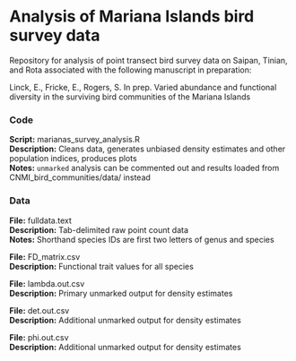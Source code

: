 # Analysis of Mariana Islands bird survey data

Repository for analysis of point transect bird survey data on Saipan, Tinian, and Rota associated with the following manuscript in preparation:  
  
Linck, E., Fricke, E., Rogers, S. In prep. Varied abundance and functional diversity in the surviving bird communities of the Mariana Islands  
  
### Code  
**Script:** marianas_survey_analysis.R  
**Description:** Cleans data, generates unbiased density estimates and other population indices, produces plots  
**Notes:** `unmarked` analysis can be commented out and results loaded from CNMI_bird_communities/data/ instead  
  
### Data  
**File:** fulldata.text  
**Description:** Tab-delimited raw point count data  
**Notes:** Shorthand species IDs are first two letters of genus and species  
  
**File:** FD_matrix.csv  
**Description:**  Functional trait values for all species  
  
**File:**  lambda.out.csv  
**Description:** Primary unmarked output for density estimates  
  
**File:**  det.out.csv   
**Description:** Additional unmarked output for density estimates  
  
**File:** phi.out.csv   
**Description:** Additional unmarked output for density estimates  
  
